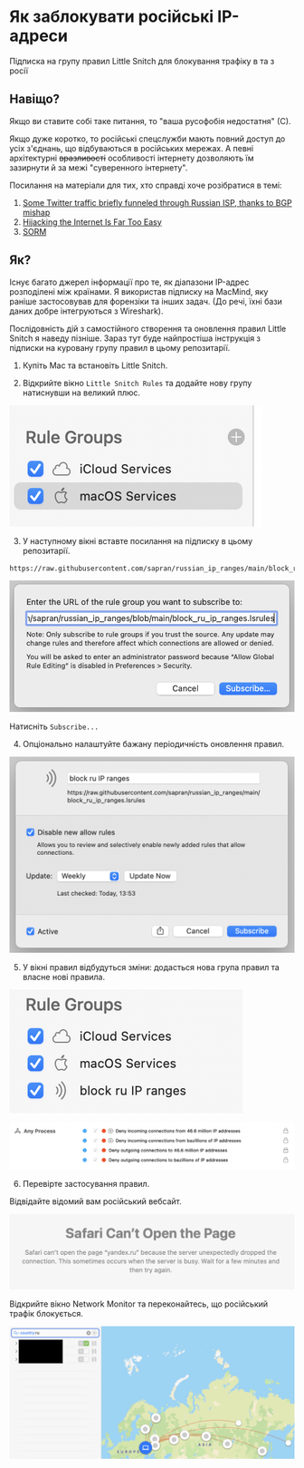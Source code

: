 # Як заблокувати російські IP-адреси
Підписка на групу правил Little Snitch для блокування трафіку в та з росії

## Навіщо? 
Якщо ви ставите собі таке питання, то "ваша русофобія недостатня" (С). 

Якщо дуже коротко, то російські спецслужби мають повний доступ до усіх з'єднань, що відбуваються в російських мережах. А певні архітектурні ~~вразливості~~ особливості інтернету дозволяють їм зазирнути й за межі "суверенного інтернету".

Посилання на матеріали для тих, хто справді хоче розібратися в темі:
1. [Some Twitter traffic briefly funneled through Russian ISP, thanks to BGP mishap](https://arstechnica.com/information-technology/2022/03/absence-of-malice-russian-isps-hijacking-of-twitter-ips-appears-to-be-a-goof/)
2. [Hijacking the Internet Is Far Too Easy](https://slate.com/technology/2018/11/bgp-hijacking-russia-china-protocols-redirect-internet-traffic.html)
3. [SORM](https://en.wikipedia.org/wiki/SORM)

## Як?
Існує багато джерел інформації про те, як діапазони IP-адрес розподілені між країнами. Я використав підписку на MacMind, яку раніше застосовував для форензіки та інших задач. (До речі, їхні бази даних добре інтегруються з Wireshark).

Послідовність дій з самостійного створення та оновлення правил Little Snitch я наведу пізніше. Зараз тут буде найпростіша інструкція з підписки на куровану групу правил в цьому репозитарії.

1. Купіть Mac та встановіть Little Snitch.

2. Відкрийте вікно ``Little Snitch Rules`` та додайте нову групу натиснувши на великий плюс.

![New Little Snitch rule group](images/1-add-new-rule-group.png)

3. У наступному вікні вставте посилання на підписку в цьому репозитарії.

```
https://raw.githubusercontent.com/sapran/russian_ip_ranges/main/block_ru_ip_ranges.lsrules
```

![Insert rule group URL](images/2-insert-rule-group-url.png)

Натисніть ``Subscribe...``

4. Опціонально налаштуйте бажану періодичність оновлення правил.

![Rule group updates](images/3-rule-group-updates.png)

5. У вікні правил відбудуться зміни: додасться нова група правил та власне нові правила.

![New rule group](images/4-new-rule-group.png)

![New rules](images/5-new-rules.png)

6. Перевірте застосування правил. 

Відвідайте відомий вам російський вебсайт.

![Rules in action](images/6-rules-in-action.png)

Відкрийте вікно Network Monitor та переконайтесь, що російський трафік блокується.

![Rules in action](images/7-rules-in-action.png)